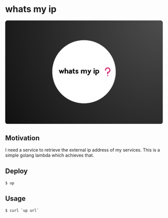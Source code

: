 # whats my ip

![White circle with "whats my ip" and a purple question mark](./logo.png)

## Motivation

I need a service to retrieve the external ip address of my services.
This is a simple golang lambda which achieves that.

## Deploy

```
$ up
```

## Usage

```
$ curl `up url`
```
